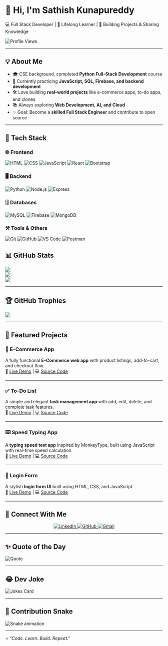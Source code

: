# 👋 Hi, I'm Sathish Kunapureddy  

💻 Full Stack Developer | 🌱 Lifelong Learner | 🚀 Building Projects & Sharing Knowledge  

![Profile Views](https://komarev.com/ghpvc/?username=SATHISH-KUNAPUREDDY&label=Profile%20Views&color=0e75b6&style=flat)

---

## 💡 About Me  
- 🎓 CSE background, completed **Python Full-Stack Development** course  
- 🌱 Currently practicing **JavaScript, SQL, Firebase, and backend development**  
- 🛠️ Love building **real-world projects** like e-commerce apps, to-do apps, and clones  
- 📚 Always exploring **Web Development, AI, and Cloud**  
- ✨ Goal: Become a **skilled Full Stack Engineer** and contribute to open source  

---

## 🚀 Tech Stack

### 🌐 Frontend
![HTML](https://skillicons.dev/icons?i=html)
![CSS](https://skillicons.dev/icons?i=css)
![JavaScript](https://skillicons.dev/icons?i=javascript)
![React](https://skillicons.dev/icons?i=react)
![Bootstrap](https://skillicons.dev/icons?i=bootstrap)

### 🖥️ Backend
![Python](https://skillicons.dev/icons?i=python)
![Node.js](https://skillicons.dev/icons?i=nodejs)
![Express](https://skillicons.dev/icons?i=express)

### 🗄️ Databases
![MySQL](https://skillicons.dev/icons?i=mysql)
![Firebase](https://skillicons.dev/icons?i=firebase)
![MongoDB](https://skillicons.dev/icons?i=mongodb)

### ⚒️ Tools & Others
![Git](https://skillicons.dev/icons?i=git)
![GitHub](https://skillicons.dev/icons?i=github)
![VS Code](https://skillicons.dev/icons?i=vscode)
![Postman](https://skillicons.dev/icons?i=postman)


## 📊 GitHub Stats  

![](https://github-readme-stats.vercel.app/api?username=SATHISH-KUNAPUREDDY&show_icons=true&theme=tokyonight)  
![](https://github-readme-streak-stats.herokuapp.com/?user=SATHISH-KUNAPUREDDY&theme=tokyonight)  
![](https://github-readme-stats.vercel.app/api/top-langs/?username=SATHISH-KUNAPUREDDY&layout=compact&theme=tokyonight)  

---

## 🏆 GitHub Trophies  

![](https://github-profile-trophy.vercel.app/?username=SATHISH-KUNAPUREDDY&theme=tokyonight&no-frame=false&no-bg=false&margin-w=15)  

---

## 📂 Featured Projects

### 🛒 E-Commerce App
A fully functional **E-Commerce web app** with product listings, add-to-cart, and checkout flow.  
🔗 [Live Demo](https://sathish-kunapureddy.github.io/javascript/ecommerce/) | 💻 [Source Code](https://github.com/SATHISH-KUNAPUREDDY/javascript/tree/main/ecommerce)

---

### ✅ To-Do List
A simple and elegant **task management app** with add, edit, delete, and complete task features.  
🔗 [Live Demo](https://sathish-kunapureddy.github.io/javascript/todolist/) | 💻 [Source Code](https://github.com/SATHISH-KUNAPUREDDY/javascript/tree/main/todolist)

---

### ⌨️ Speed Typing App
A **typing speed test app** inspired by MonkeyType, built using JavaScript with real-time speed calculation.  
🔗 [Live Demo](https://sathish-kunapureddy.github.io/javascript/speedtype/) | 💻 [Source Code](https://github.com/SATHISH-KUNAPUREDDY/javascript/tree/main/speedtype)

---

### 🔐 Login Form
A stylish **login form UI** built using HTML, CSS, and JavaScript.  
🔗 [Live Demo](https://sathish-kunapureddy.github.io/javascript/loginform/) | 💻 [Source Code](https://github.com/SATHISH-KUNAPUREDDY/javascript/tree/main/loginform)


---

## 🤝 Connect With Me  

<p align="center">
  <a href="https://www.linkedin.com/in/sathish-kunapureddy-854178288/">
    <img src="https://img.shields.io/badge/LinkedIn-blue?style=for-the-badge&logo=linkedin&logoColor=white" alt="LinkedIn"/>
  </a>
  <a href="https://github.com/SATHISH-KUNAPUREDDY">
    <img src="https://img.shields.io/badge/GitHub-000?style=for-the-badge&logo=github&logoColor=white" alt="GitHub"/>
  </a>
  <a href="mailto:sathishkunapureddy@gmail.com">
    <img src="https://img.shields.io/badge/Gmail-D14836?style=for-the-badge&logo=gmail&logoColor=white" alt="Gmail"/>
  </a>
</p>

---

## ✨ Quote of the Day  

![Quote](https://quotes-github-readme.vercel.app/api?type=horizontal&theme=tokyonight)  

---

## 😂 Dev Joke  

![Jokes Card](https://readme-jokes.vercel.app/api?theme=tokyonight)  

---

## 🐍 Contribution Snake  

![Snake animation](https://github.com/SATHISH-KUNAPUREDDY/SATHISH-KUNAPUREDDY/blob/output/github-contribution-grid-snake.svg)

---

⭐️ _“Code. Learn. Build. Repeat.”_
